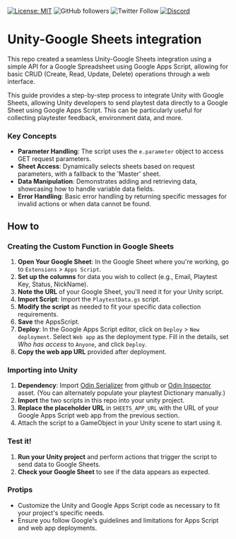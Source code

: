 [![License: MIT](https://img.shields.io/badge/License-MIT-yellow.svg)](https://opensource.org/licenses/MIT) ![GitHub followers](https://img.shields.io/github/followers/DorkToast?style=social) ![Twitter Follow](https://img.shields.io/twitter/follow/dorktoast?style=social) [![Discord](https://img.shields.io/discord/539176606468669440?label=discord)](https://discord.gg/jvZkahu)

# Unity-Google Sheets integration
This repo created a seamless Unity-Google Sheets integration using a simple API for a Google Spreadsheet using Google Apps Script, allowing for basic CRUD (Create, Read, Update, Delete) operations through a web interface.

This guide provides a step-by-step process to integrate Unity with Google Sheets, allowing Unity developers to send playtest data directly to a Google Sheet using Google Apps Script. This can be particularly useful for collecting playtester feedback, environment data, and more.

### Key Concepts

-   **Parameter Handling**: The script uses the `e.parameter` object to access GET request parameters.
-   **Sheet Access**: Dynamically selects sheets based on request parameters, with a fallback to the 'Master' sheet.
-   **Data Manipulation**: Demonstrates adding and retrieving data, showcasing how to handle variable data fields.
-   **Error Handling**: Basic error handling by returning specific messages for invalid actions or when data cannot be found.

## How to

### Creating the Custom Function in Google Sheets

1.  **Open Your Google Sheet**: In the Google Sheet where you're working, go to `Extensions` > `Apps Script`.
2.  **Set up the columns** for data you wish to collect (e.g., Email, Playtest Key, Status, NickName).
3.  **Note the URL** of your Google Sheet, you'll need it for your Unity script. 
4.  **Import Script**: Import the `PlaytestData.gs` script.
5. **Modify the script** as needed to fit your specific data collection requirements.
6. **Save** the AppsScript.
7. **Deploy**: In the Google Apps Script editor, click on `Deploy` > `New deployment`. Select `Web app` as the deployment type. Fill in the details, set *Who has access* to `Anyone`, and click `Deploy`.
8.  **Copy the web app URL** provided after deployment.

### Importing into Unity

1. **Dependency**: Import [Odin Serializer](https://github.com/TeamSirenix/odin-serializer) from github or [Odin Inspector](https://odininspector.com/) asset. (You can alternately populate your playtest Dictionary manually.)
2. **Import** the two scripts in this repo into your unity project.
3. **Replace the placeholder URL** in `SHEETS_APP_URL` with the URL of your Google Apps Script web app from the previous section.
4.   Attach the script to a GameObject in your Unity scene to start using it.

### Test it!

1.  **Run your Unity project** and perform actions that trigger the script to send data to Google Sheets.
2.  **Check your Google Sheet** to see if the data appears as expected.

### Protips

-   Customize the Unity and Google Apps Script code as necessary to fit your project's specific needs.
-   Ensure you follow Google's guidelines and limitations for Apps Script and web app deployments.

